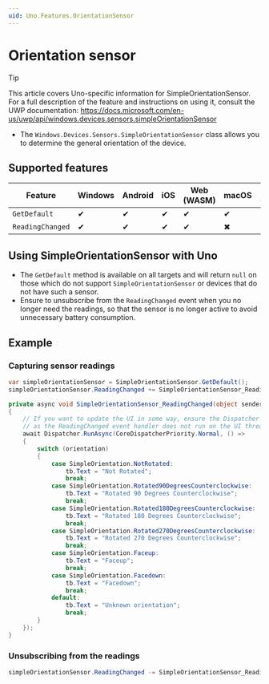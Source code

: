 ```yaml
---
uid: Uno.Features.OrientationSensor
---
```


# Orientation sensor

> [!TIP]
> This article covers Uno-specific information for SimpleOrientationSensor. For a full description of the feature and instructions on using it, consult the UWP documentation: https://docs.microsoft.com/en-us/uwp/api/windows.devices.sensors.simpleOrientationSensor

* The `Windows.Devices.Sensors.SimpleOrientationSensor` class allows you to determine the general orientation of the device.

## Supported features

| Feature        |  Windows  | Android |  iOS  |  Web (WASM)  | macOS | Linux (Skia)  | Win 7 (Skia) | 
|---------------|-------|-------|-------|-------|-------|-------|-|
| `GetDefault`         | ✔ | ✔ | ✔ | ✔ | ✔ | ✔ | ✔ |
| `ReadingChanged` | ✔ | ✔ | ✔ | ✔ | ✖ | ✖| ✖ |

## Using SimpleOrientationSensor with Uno
 
* The `GetDefault` method is available on all targets and will return `null` on those which do not support `SimpleOrientationSensor` or devices that do not have such a sensor.
* Ensure to unsubscribe from the `ReadingChanged` event when you no longer need the readings, so that the sensor is no longer active to avoid unnecessary battery consumption.

## Example

### Capturing sensor readings

```csharp
var simpleOrientationSensor = SimpleOrientationSensor.GetDefault();
simpleOrientationSensor.ReadingChanged += SimpleOrientationSensor_ReadingChanged;

private async void SimpleOrientationSensor_ReadingChanged(object sender, SimpleOrientationSensorReadingChangedEventArgs args)
{
    // If you want to update the UI in some way, ensure the Dispatcher is used,
    // as the ReadingChanged event handler does not run on the UI thread.
    await Dispatcher.RunAsync(CoreDispatcherPriority.Normal, () =>
    {
        switch (orientation)
        {
            case SimpleOrientation.NotRotated:
                tb.Text = "Not Rotated";
                break;
            case SimpleOrientation.Rotated90DegreesCounterclockwise:
                tb.Text = "Rotated 90 Degrees Counterclockwise";
                break;
            case SimpleOrientation.Rotated180DegreesCounterclockwise:
                tb.Text = "Rotated 180 Degrees Counterclockwise";
                break;
            case SimpleOrientation.Rotated270DegreesCounterclockwise:
                tb.Text = "Rotated 270 Degrees Counterclockwise";
                break;
            case SimpleOrientation.Faceup:
                tb.Text = "Faceup";
                break;
            case SimpleOrientation.Facedown:
                tb.Text = "Facedown";
                break;
            default:
                tb.Text = "Unknown orientation";
                break;
        }
    });
}
```

### Unsubscribing from the readings

```csharp
simpleOrientationSensor.ReadingChanged -= SimpleOrientationSensor_ReadingChanged;
```
